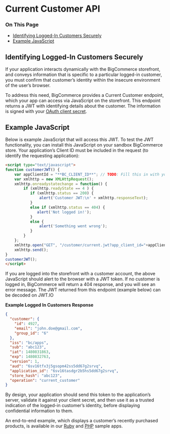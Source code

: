 #  Current Customer API 
<div class="otp" id="no-index">
	<h3> On This Page </h3>
	<ul>
		<li><a href="#current-customer_identifying-logged-in-customers">Identifying Logged-In Customers Securely</a></li>
    <li><a href="#current-customer_logged-in-customers-javascript">Example JavaScript</a></li>
	</ul>
</div>



## Identifying Logged-In Customers Securely

If your application interacts dynamically with the BigCommerce storefront, and conveys information that is specific to a particular logged-in customer, you must confirm that customer’s identity within the insecure environment of the user’s browser.

To address this need, BigCommerce provides a Current Customer endpoint, which your app can access via JavaScript on the storefront. This endpoint returns a JWT with identifying details about the customer. The information is signed with your [OAuth client secret](/api-docs/getting-started/basics/authentication#authentication_client-id-secret).



## Example JavaScript

Below is example JavaScript that will access this JWT. To test the JWT functionality, you can install this JavaScript on your sandbox BigCommerce store. Your application’s Client ID must be included in the request (to identify the requesting application):




<!--
title: "Identify Logged In Customers"
subtitle: ""
lineNumbers: true
-->

```html
<script type="text/javascript">
function customerJWT() {  
    var appClientId = "**BC_CLIENT_ID**"; // TODO: Fill this in with your app's client ID
    var xmlhttp = new XMLHttpRequest();
    xmlhttp.onreadystatechange = function() {
        if (xmlhttp.readyState == 4 ) {
           if (xmlhttp.status == 200) {
               alert('Customer JWT:\n' + xmlhttp.responseText);
           }
           else if (xmlhttp.status == 404) {
              alert('Not logged in!');
           }
           else {
               alert('Something went wrong');
           }
        }
    };
    xmlhttp.open("GET", "/customer/current.jwt?app_client_id="+appClientId, true);
    xmlhttp.send();
}
customerJWT();
</script>

```

If you are logged into the storefront with a customer account, the above JavaScript should alert to the browser with a JWT token. If no customer is logged in, BigCommerce will return a 404 response, and you will see an error message. The JWT returned from this endpoint (example below) can be decoded on JWT.IO



<!--
title: "Logged in Customers Response"
subtitle: ""
lineNumbers: true
-->

**Example Logged In Customers Response**

```json
{
  "customer": {
    "id": 4927,
    "email": "john.doe@gmail.com",
    "group_id": "6"
  },
  "iss": "bc/apps",
  "sub": "abc123",
  "iat": 1480831863,
  "exp": 1480832763,
  "version": 1,
  "aud": "6sv16tfx3j5gsopm42ss5dd67g2srvq",
  "application_id": "6sv16tasdgr2b5hs5dd67g2srvq",
  "store_hash": "abc123",
  "operation": "current_customer"
}
```

By design, your application should send this token to the application’s server, validate it against your client secret, and then use it as a trusted indication of the logged-in customer’s identity, before displaying confidential information to them. 

An end-to-end example, which displays a customer’s recently purchased products, is available in our [Ruby](https://github.com/bigcommerce/hello-world-app-ruby-sinatra/) and [PHP](https://github.com/bigcommerce/hello-world-app-php-silex/) sample apps.

